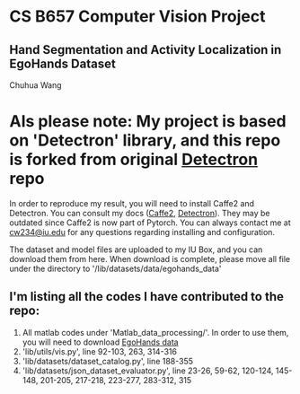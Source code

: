 # CS B657 Computer Vision Project
## Hand Segmentation and Activity Localization in EgoHands Dataset
Chuhua Wang

# AIs please note: My project is based on 'Detectron' library, and this repo is forked from original [Detectron](https://github.com/facebookresearch/Detectron) repo 

In order to reproduce my result, you will need to install Caffe2 and Detectron. You can consult my docs ([Caffe2](https://docs.google.com/document/d/18dUvJUz7bGeaD5fKzSbhCj37QFNoklR8-hgX3Z5_xVA/edit?usp=sharing), [Detectron](https://docs.google.com/document/d/1XGjWH1H3u340TG-uQy4dKNRCtGACTIzcCfct9XRzbOo/edit?usp=sharing)). They may be outdated since Caffe2 is now part of Pytorch. You can always contact me at cw234@iu.edu for any questions regarding installing and configuration.


The dataset and model files are uploaded to my IU Box, and you can download them from here.
When download is complete, please move all file under the directory to '/lib/datasets/data/egohands_data'
## I'm listing all the codes I have contributed to the repo:

1. All matlab codes under 'Matlab_data_processing/'. In order to use them, you will need to download [EgoHands data](http://vision.soic.indiana.edu/projects/egohands/)
2. 'lib/utils/vis.py', line 92-103, 263, 314-316
3. 'lib/datasets/dataset_catalog.py', line 188-355
4. 'lib/datasets/json_dataset_evaluator.py', line 23-26, 59-62, 120-124, 145-148, 201-205, 217-218, 223-277, 283-312, 315

